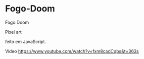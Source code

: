 # Fogo-Doom
Fogo Doom 

Pixel art 

feito em JavaScript.

Video 
https://www.youtube.com/watch?v=fxm8cadCqbs&t=363s


